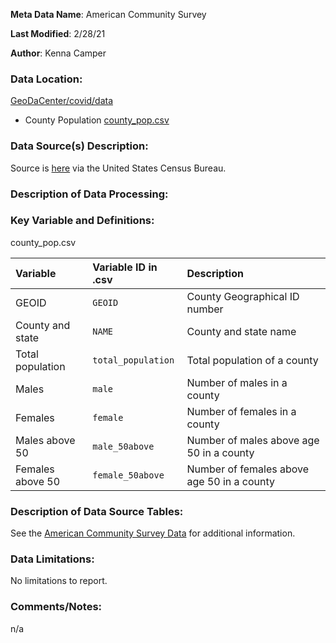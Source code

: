 **Meta Data Name**: American Community Survey

**Last Modified**: 2/28/21

**Author**: Kenna Camper

### Data Location: 
[GeoDaCenter/covid/data](https://github.com/GeoDaCenter/covid/tree/13e3bddf8f54734a627200ff2d2eb729504fbd6c/data)

* County Population [county_pop.csv](https://github.com/GeoDaCenter/covid/blob/d689ff0c926b854000764a68aa924798aa36bf9b/data/county_pop.csv)


### Data Source(s) Description:  
Source is [here](https://www.census.gov/acs/www/data/data-tables-and-tools/american-factfinder/) via the United States Census Bureau. 



### Description of Data Processing: 


### Key Variable and Definitions:

county_pop.csv

| Variable | Variable ID in .csv | Description |
|:---------|:--------------------|:------------|
| GEOID | `GEOID` | County Geographical ID number |
| County and state | `NAME` | County and state name |
| Total population | `total_population` | Total population of a county |
| Males | `male` | Number of males in a county |
| Females| `female` | Number of females in a county |
| Males above 50 | `male_50above` | Number of males above age 50 in a county |
| Females above 50 | `female_50above` | Number of females above age 50 in a county |


### Description of Data Source Tables: 
See the [American Community Survey Data](https://www.census.gov/programs-surveys/acs/data.html) for additional information.

### Data Limitations:
No limitations to report.

### Comments/Notes:
n/a
